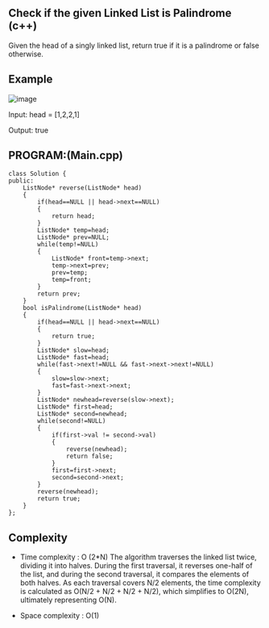 ## Check if the given Linked List is Palindrome (c++)

Given the head of a singly linked list, return true if it is a palindrome or false otherwise.
## Example
![image](https://github.com/user-attachments/assets/5a09a529-6210-41f5-825c-e3c376996037)

Input: head = [1,2,2,1]

Output: true

## PROGRAM:(Main.cpp)
```
class Solution {
public:
    ListNode* reverse(ListNode* head)
    {
        if(head==NULL || head->next==NULL)
        {
            return head;
        }
        ListNode* temp=head;
        ListNode* prev=NULL;
        while(temp!=NULL)
        {
            ListNode* front=temp->next;
            temp->next=prev;
            prev=temp;
            temp=front;
        }
        return prev;
    }
    bool isPalindrome(ListNode* head) 
    {
        if(head==NULL || head->next==NULL)
        {
            return true;
        }
        ListNode* slow=head;
        ListNode* fast=head;
        while(fast->next!=NULL && fast->next->next!=NULL)
        {
            slow=slow->next;
            fast=fast->next->next;
        }
        ListNode* newhead=reverse(slow->next);
        ListNode* first=head;
        ListNode* second=newhead;
        while(second!=NULL)
        {
            if(first->val != second->val)
            {
                reverse(newhead);
                return false;
            }
            first=first->next;
            second=second->next;
        }
        reverse(newhead);
        return true;
    }
};
```
## Complexity
- Time complexity : O (2*N) The algorithm traverses the linked list twice, dividing it into halves. During the first traversal, it reverses one-half of the list, and during the second traversal, it compares the elements of both halves. As each traversal covers N/2 elements, the time complexity is calculated as O(N/2 + N/2 + N/2 + N/2), which simplifies to O(2N), ultimately representing O(N). 

- Space complexity : O(1)
